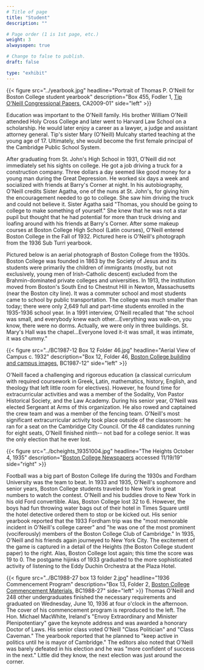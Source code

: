 ```yaml
---
# Title of page
title: "Student"
description: ""

# Page order (1 is 1st page, etc.)
weight: 3
alwaysopen: true

# Change to false to publish.
draft: false

type: "exhibit"
---
```

{{< figure src="../yearbook.jpg"
           headline="Portrait of Thomas P. O'Neill for Boston College student yearbook"
           description="Box 455, Fodler 1, [Tip O'Neill Congressional Papers](https://hdl.handle.net/2345/9312), CA2009-01"
           side="left" >}}

Education was important to the O'Neill family. His brother William O'Neill attended Holy Cross College and later went to Harvard Law School on a scholarship. He would later enjoy a career as a lawyer, a judge and assistant attorney general. Tip's sister Mary (O'Neill) Mulcahy started teaching at the young age of 17. Ultimately, she would become the first female principal of the Cambridge Public School System.



After graduating from St. John's High School in 1931, O'Neill did not immediately set his sights on college. He got a job driving a truck for a construction company. Three dollars a day seemed like good money for a young man during the Great Depression. He worked six days a week and socialized with friends at Barry's Corner at night. In his autobiography, O'Neill credits Sister Agatha, one of the nuns at St. John's, for giving him the encouragement needed to go to college. She saw him driving the truck and could not believe it. Sister Agatha said "Thomas, you should be going to college to make something of yourself." She knew that he was not a star pupil but thought that he had potential for more than truck driving and loafing around with his friends at Barry's Corner. After some makeup courses at Boston College High School (Latin courses), O'Neill entered Boston College in the Fall of 1932. Pictured here is O'Neill's photograph from the 1936 Sub Turri yearbook.

Pictured below is an aerial photograph of Boston College from the 1930s. Boston College was founded in 1863 by the Society of Jesus and its students were primarily the children of immigrants (mostly, but not exclusively, young men of Irish-Catholic descent) excluded from the Brahmin-dominated private colleges and universities. In 1913, the institution moved from Boston's South End to Chestnut Hill in Newton, Massachusetts (near the Boston city line). It was a commuter school and most students came to school by public transportation. The college was much smaller than today; there were only 2,649 full and part-time students enrolled in the 1935-1936 school year. In a 1991 interview, O'Neill recalled that "the school was small, and everybody knew each other...Everything was walk-on, you know, there were no dorms. Actually, we were only in three buildings. St. Mary's Hall was the chapel...Everyone loved it-it was small, it was intimate, it was chummy."

{{< figure src="../BC1987-12 Box 12 Folder 46.jpg"
           headline="Aerial View of Campus c. 1932"
           description="Box 12, Folder 46, [Boston College building and campus images](https://bc-primo.hosted.exlibrisgroup.com/permalink/f/1jdnfk3/ALMA-BC21428864290001021), BC1987-12" side="left" >}}

O'Neill faced a challenging and rigorous education (a classical curriculum with required coursework in Greek, Latin, mathematics, history, English, and theology that left little room for electives). However, he found time for extracurricular activities and was a member of the Sodality, Von Pastor Historical Society, and the Law Academy.  During his senior year, O'Neill was elected Sergeant at Arms of this organization. He also rowed and captained the crew team and was a member of the fencing team. O'Neill's most significant extracurricular activity took place outside of the classroom: he ran for a seat on the Cambridge City Council. Of the 48 candidates running for eight seats, O'Neill finished ninth-- not bad for a college senior. It was the only election that he ever lost.

{{< figure src="../bcheights_19351004.jpg"
           headline="The Heights October 4, 1935"
           description="[Boston College Newspapers](https://newspapers.bc.edu/?a=d&d=bcheights19351004&e=-------en-20--1--txt-txIN-------) accessed 11/19/19" side="right" >}}



Football was a big part of Boston College life during the 1930s and Fordham University was the team to beat. In 1933 and 1935, O'Neill's sophomore and senior years, Boston College students traveled to New York in great numbers to watch the contest. O'Neill and his buddies drove to New York in his old Ford convertible. Alas, Boston College lost 32 to 6. However, the boys had fun throwing water bags out of their hotel in Times Square until the hotel detective ordered them to stop or be kicked out. His senior yearbook reported that the 1933 Fordham trip was the "most memorable incident in O'Neill's college career" and "he was one of the most prominent (vociferously) members of the Boston College Club of Cambridge." In 1935, O'Neill and his friends again journeyed to New York City. The excitement of the game is captured in a detail of the Heights (the Boston College student paper) to the right. Alas, Boston College lost again; this time the score was 19 to 0. The postgame hijinks of 1933 graduated to the more sophisticated activity of listening to the Eddy Duchin Orchestra at the Plaza Hotel.

{{< figure src="../BC1988-27 box 13 folder 2.jpg"
           headline="1936 Commencement Program"
           description="Box 13, Folder 2, [Boston College Commencement Materials](https://bc-primo.hosted.exlibrisgroup.com/permalink/f/l6ucgu/ALMA-BC21476208860001021), BC1988-27" side="left" >}}
Thomas O'Neill and 248 other undergraduates finished the necessary requirements and graduated on Wednesday, June 10, 1936 at four o'clock in the afternoon. The cover of his commencement program is reproduced to the left. The Hon. Michael MacWhite, Ireland's "Envoy Extraordinary and Minister Plenipotentiary" gave the keynote address and was awarded a honorary Doctor of Laws. His senior class voted O'Neill "Class Politician" and "Class Caveman." The yearbook reported that he planned to "keep active in politics until he is mayor of Cambridge." The editors also noted that O'Neill was barely defeated in his election and he was "more confident of success in the next." Little did they know, the next election was just around the corner.

